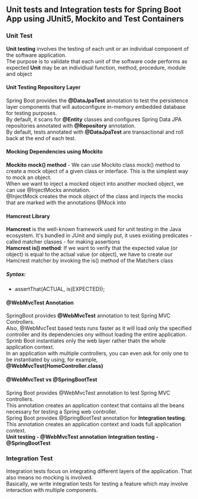 ## Unit tests and Integration tests for Spring Boot App using JUnit5, Mockito and Test Containers

### Unit Test
**Unit testing** involves the testing of each unit or an individual component of the software application. <br/>
The purpose is to validate that each unit of the software code performs as expected **Unit** may be an individiual function, method, procedure, module and object <br/>

#### Unit Testing Repository Layer
Spring Boot provides the **@DataJpaTest** annotation to test the persistence layer components that will autoconfigure in-memory embedded database for testing purposes. <br/>
By default, it scans for **@Entity** classes and configures Spring Data JPA repositories annotated with **@Repository** annotation. <br/>
By default, tests annotated with **@DataJpaTest** are transactional and roll back at the end of each test. <br/>

#### Mocking Dependencies using Mockito
**Mockito mock() method** - We can use Mockito class mock() method to create a mock object of a given class or interface. This is the simplest way to mock an object. <br/>
When we want to inject a mocked object into another mocked object, we can use @InjectMocks annotation. <br/>
@InjectMock creates the mock object of the class and injects the mocks that are marked with the annotations @Mock into

#### Hamcrest Library
**Hamcrest** is the well-known framework used for unit testing in the Java ecosystem. It's bundled in JUnit and simply put, it uses existing predicates - called matcher classes - for making assertions <br/>
**Hamcrest is() method**: If we want to verify that the expected value (or object) is equal to the actual value (or object), we have to create our Hamcrest matcher by invoking the is() method of the Matchers class
##### Syntax:
- assertThat(ACTUAL, is(EXPECTED));

#### @WebMvcTest Annotation
SpringBoot provides **@WebMvcTest** annotation to test Spring MVC Controllers. <br/>
Also, @WebMvcTest based tests runs faster as it will load only the specified controller and its dependencies ony without loading the entire application. <br/>
Sprinb Boot instantiates only the web layer rather thatn the whole application context. <br/>
In an application with multiple controllers, you can even ask for only one to be instantiated by using, for example, **@WebMvcTest(HomeController.class)**

#### @WebMvcTest vs @SpringBootTest
Spring Boot provides @WebMvcTest annotation to test Spring MVC controllers. <br/>
This annotation creates an application context that contains all the beans necessary for testing a Spring web controller.
<br/>
Spring Boot provides @SpringBootTest annotation for **Integration testing**. <br/>
This annotation creates an application context and loads full application context.
<br/>
**Unit testing - @WebMvcTest annotation**
**Integration testing - @SpringBootTest**

### Integration Test
Integration tests focus on integrating different layers of the application. That also means no mocking is involved. <br/>
Basically, we write integration tests for testing a feature which may involve interaction with multiple components. <br/>
